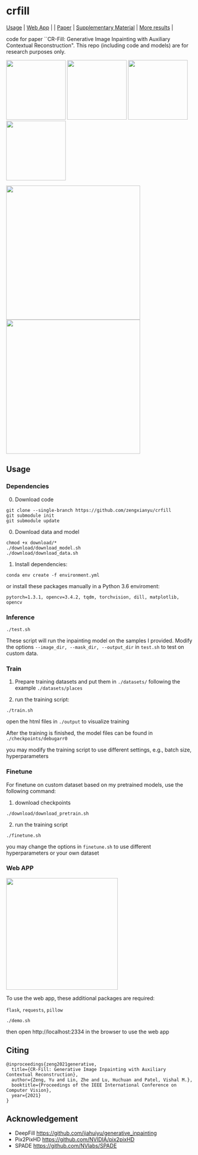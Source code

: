 # crfill

[Usage](#basic-usage) | [Web App](#web-app) | | [Paper](https://arxiv.org/pdf/2011.12836.pdf) | [Supplementary Material](https://maildluteducn-my.sharepoint.com/:b:/g/personal/zengyu_mail_dlut_edu_cn/Eda8Q_v7OSNMj0nr2iG7TmABvxLOtAPwVDdk5mjl7c-IFw?e=Cvki0I) | [More results](viscmp.md) |

code for paper ``CR-Fill: Generative Image Inpainting with Auxiliary Contextual Reconstruction". This repo (including code and models) are for research purposes only. 

<img src="https://s3.ax1x.com/2020/11/27/DrVxIO.png" width="160"> <img src="https://s3.ax1x.com/2020/11/27/DrZ9RH.png" width="160"> 
<img src="https://s3.ax1x.com/2020/11/27/DrZlyn.png" width="160"> <img src="https://s3.ax1x.com/2020/11/27/DrZGwV.png" width="160"> 

<img src="https://s3.ax1x.com/2020/11/27/DrZtFU.png" width="360"> <img src="https://s3.ax1x.com/2020/11/27/DrZdSJ.png" width="360"> 

## Usage

### Dependencies
0. Download code
```
git clone --single-branch https://github.com/zengxianyu/crfill
git submodule init
git submodule update
```

0. Download data and model
```
chmod +x download/*
./download/download_model.sh
./download/download_data.sh
```

1. Install dependencies:
```
conda env create -f environment.yml
```
or install these packages manually in a Python 3.6 enviroment: 

```pytorch=1.3.1, opencv=3.4.2, tqdm, torchvision, dill, matplotlib, opencv```


### Inference

```
./test.sh
```

These script will run the inpainting model on the samples I provided. Modify the options ```--image_dir, --mask_dir, --output_dir``` in ```test.sh``` to test on custom data. 

### Train
1. Prepare training datasets and put them in ```./datasets/``` following the example ```./datasets/places```

2. run the training script:
```
./train.sh
```

open the html files in ```./output``` to visualize training

After the training is finished, the model files can be found in ```./checkpoints/debugarr0```

you may modify the training script to use different settings, e.g., batch size, hyperparameters

### Finetune
For finetune on custom dataset based on my pretrained models, use the following command:
1. download checkpoints
```
./download/download_pretrain.sh
```
2. run the training script
```
./finetune.sh
```
you may change the options in ```finetune.sh``` to use different hyperparameters or your own dataset


### Web APP
<img src="https://s3.ax1x.com/2020/11/27/DrVLs1.png" width=300>

To use the web app, these additional packages are required: 

```flask```, ```requests```, ```pillow```


```
./demo.sh
```

then open http://localhost:2334 in the browser to use the web app

## Citing
```
@inproceedings{zeng2021generative,
  title={CR-Fill: Generative Image Inpainting with Auxiliary Contextual Reconstruction},
  author={Zeng, Yu and Lin, Zhe and Lu, Huchuan and Patel, Vishal M.},
  booktitle={Proceedings of the IEEE International Conference on Computer Vision},
  year={2021}
}
```

## Acknowledgement

* DeepFill https://github.com/jiahuiyu/generative_inpainting
* Pix2PixHD https://github.com/NVIDIA/pix2pixHD
* SPADE https://github.com/NVlabs/SPADE
